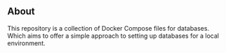## About
This repository is a collection of Docker Compose files for databases. Which aims to offer a simple approach to setting up databases for a local environment.
